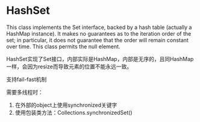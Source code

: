 # HashSet

This class implements the Set interface, backed by a hash table (actually a HashMap instance). It makes no guarantees as to the iteration order of the set; in particular, it does not guarantee that the order will remain constant over time. This class permits the null element.

HashSet实现了Set接口，内部实际是HashMap，内部是无序的，且同HashMap一样，会因为resize而导致元素的位置不能永远一致。

支持fail-fast机制

需要多线程时：
1. 在外部的object上使用synchronized关键字
2. 使用包装类方法：Collections.synchronizedSet()
